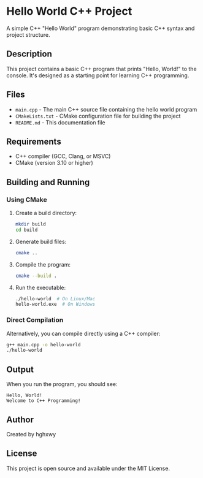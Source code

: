 # Hello World C++ Project

A simple C++ "Hello World" program demonstrating basic C++ syntax and project structure.

## Description

This project contains a basic C++ program that prints "Hello, World!" to the console. It's designed as a starting point for learning C++ programming.

## Files

- `main.cpp` - The main C++ source file containing the hello world program
- `CMakeLists.txt` - CMake configuration file for building the project
- `README.md` - This documentation file

## Requirements

- C++ compiler (GCC, Clang, or MSVC)
- CMake (version 3.10 or higher)

## Building and Running

### Using CMake

1. Create a build directory:
   ```bash
   mkdir build
   cd build
   ```

2. Generate build files:
   ```bash
   cmake ..
   ```

3. Compile the program:
   ```bash
   cmake --build .
   ```

4. Run the executable:
   ```bash
   ./hello-world  # On Linux/Mac
   hello-world.exe  # On Windows
   ```

### Direct Compilation

Alternatively, you can compile directly using a C++ compiler:

```bash
g++ main.cpp -o hello-world
./hello-world
```

## Output

When you run the program, you should see:
```
Hello, World!
Welcome to C++ Programming!
```

## Author

Created by hghxwy

## License

This project is open source and available under the MIT License.